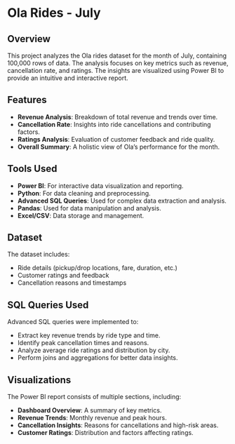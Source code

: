 # Ola Rides - July

## Overview

This project analyzes the Ola rides dataset for the month of July, containing 100,000 rows of data. The analysis focuses on key metrics such as revenue, cancellation rate, and ratings. The insights are visualized using Power BI to provide an intuitive and interactive report.

## Features

- **Revenue Analysis**: Breakdown of total revenue and trends over time.
- **Cancellation Rate**: Insights into ride cancellations and contributing factors.
- **Ratings Analysis**: Evaluation of customer feedback and ride quality.
- **Overall Summary**: A holistic view of Ola’s performance for the month.

## Tools Used

- **Power BI**: For interactive data visualization and reporting.
- **Python**: For data cleaning and preprocessing.
- **Advanced SQL Queries**: Used for complex data extraction and analysis.
- **Pandas**: Used for data manipulation and analysis.
- **Excel/CSV**: Data storage and management.

## Dataset

The dataset includes:

- Ride details (pickup/drop locations, fare, duration, etc.)
- Customer ratings and feedback
- Cancellation reasons and timestamps

## SQL Queries Used

Advanced SQL queries were implemented to:
- Extract key revenue trends by ride type and time.
- Identify peak cancellation times and reasons.
- Analyze average ride ratings and distribution by city.
- Perform joins and aggregations for better data insights.

## Visualizations

The Power BI report consists of multiple sections, including:

- **Dashboard Overview**: A summary of key metrics.
- **Revenue Trends**: Monthly revenue and peak hours.
- **Cancellation Insights**: Reasons for cancellations and high-risk areas.
- **Customer Ratings**: Distribution and factors affecting ratings.

